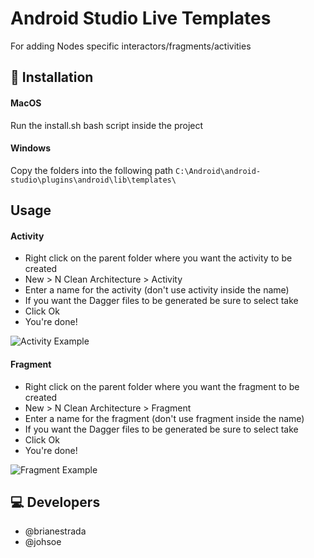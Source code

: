 # Android Studio Live Templates

For adding Nodes specific interactors/fragments/activities

## 🔧 Installation
#### MacOS
Run the install.sh bash script inside the project
#### Windows
Copy the folders into the following path
`C:\Android\android-studio\plugins\android\lib\templates\`

## Usage
  
#### Activity  
- Right click on the parent folder where you want the activity to be created
- New > N Clean Architecture > Activity
- Enter a name for the activity (don't use activity inside the name)
- If you want the Dagger files to be generated be sure to select take
- Click Ok
- You're done!
  
![Activity Example](https://github.com/nodes-android/androidstudio-livetemplates/raw/master/assets/activityExample.gif "Activity Example")
  
#### Fragment  
- Right click on the parent folder where you want the fragment to be created
- New > N Clean Architecture > Fragment
- Enter a name for the fragment (don't use fragment inside the name)
- If you want the Dagger files to be generated be sure to select take
- Click Ok
- You're done!

![Fragment Example](https://github.com/nodes-android/androidstudio-livetemplates/raw/master/assets/fragmentExample.gif "Fragment Example")

## 💻 Developers
- @brianestrada
- @johsoe
